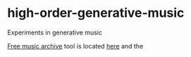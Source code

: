 # high-order-generative-music
Experiments in generative music

[Free music archive](https://freemusicarchive.org/) tool is located [here](https://github.com/mdeff/fma) and the 
